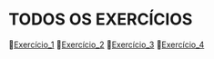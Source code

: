 # TODOS OS EXERCÍCIOS

📁[Exercício_1](EXERCÍCIO_1/)
📁[Exercício_2](EXERCÍCIO_2/)
📁[Exercício_3](EXERCÍCIO_3/)
📁[Exercício_4](EXERCÍCIO_4/)
